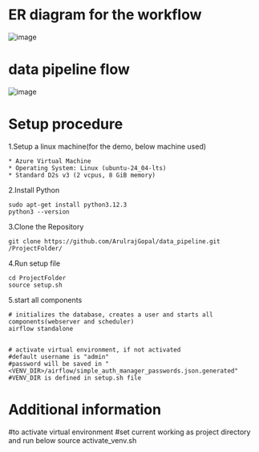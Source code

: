 # ER diagram for the workflow

![image](https://github.com/user-attachments/assets/7e3feb42-b7d3-4dce-899b-c56eec999387)



# data pipeline flow

![image](https://github.com/user-attachments/assets/17c776d1-8d13-47c0-b502-e61b412070a8)




# Setup procedure
1.Setup a linux machine(for the demo, below machine used)

    * Azure Virtual Machine
    * Operating System: Linux (ubuntu-24_04-lts)
    * Standard D2s v3 (2 vcpus, 8 GiB memory)

2.Install Python 

    sudo apt-get install python3.12.3
    python3 --version

3.Clone the Repository

    git clone https://github.com/ArulrajGopal/data_pipeline.git /ProjectFolder/

4.Run setup file

    cd ProjectFolder
    source setup.sh

5.start all components


    # initializes the database, creates a user and starts all components(webserver and scheduler)
    airflow standalone


    # activate virtual environment, if not activated
    #default username is "admin"
    #password will be saved in "<VENV_DIR>/airflow/simple_auth_manager_passwords.json.generated"
    #VENV_DIR is defined in setup.sh file



# Additional information

   #to activate virtual environment
   #set current working as project directory and run below
   source activate_venv.sh


